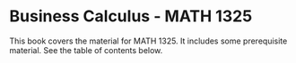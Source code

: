 # Business Calculus - MATH 1325

This book covers the material for MATH 1325.  It includes some prerequisite material.  See the table of contents below.

```{tableofcontents}
```